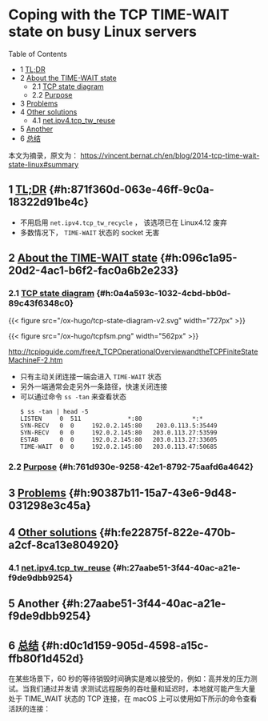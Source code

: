 # Coping with the TCP TIME-WAIT state on busy Linux servers


<div class="ox-hugo-toc toc has-section-numbers">

<div class="heading">Table of Contents</div>

- <span class="section-num">1</span> [TL;DR](#h:871f360d-063e-46ff-9c0a-18322d91be4c)
- <span class="section-num">2</span> [About the TIME-WAIT state](#h:096c1a95-20d2-4ac1-b6f2-fac0a6b2e233)
    - <span class="section-num">2.1</span> [TCP state diagram](#h:0a4a593c-1032-4cbd-bb0d-89c43f6348c0)
    - <span class="section-num">2.2</span> [Purpose](#h:761d930e-9258-42e1-8792-75aafd6a4642)
- <span class="section-num">3</span> [Problems](#h:90387b11-15a7-43e6-9d48-031298e3c45a)
- <span class="section-num">4</span> [Other solutions](#h:fe22875f-822e-470b-a2cf-8ca13e804920)
    - <span class="section-num">4.1</span> [net.ipv4.tcp_tw_reuse](#h:27aabe51-3f44-40ac-a21e-f9de9dbb9254)
- <span class="section-num">5</span> [Another](#h:27aabe51-3f44-40ac-a21e-f9de9dbb9254)
- <span class="section-num">6</span> [总结](#h:d0c1d159-905d-4598-a15c-ffb80f1d452d)

</div>
<!--endtoc-->


本文为摘录，原文为： https://vincent.bernat.ch/en/blog/2014-tcp-time-wait-state-linux#summary



## <span class="section-num">1</span> [TL;DR](https://vincent.bernat.ch/en/blog/2014-tcp-time-wait-state-linux#summary%23:~:text=TL;DR) {#h:871f360d-063e-46ff-9c0a-18322d91be4c}

-   不用启用 `net.ipv4.tcp_tw_recycle` ， 该选项已在 Linux4.12 废弃
-   多数情况下， `TIME-WAIT` 状态的 socket 无害


## <span class="section-num">2</span> [About the TIME-WAIT state](https://vincent.bernat.ch/en/blog/2014-tcp-time-wait-state-linux#about-the-time-wait-state) {#h:096c1a95-20d2-4ac1-b6f2-fac0a6b2e233}


### <span class="section-num">2.1</span> [TCP state diagram](https://vincent.bernat.ch/en/blog/2014-tcp-time-wait-state-linux#summary%23:~:text=TCP%20state%20diagram) {#h:0a4a593c-1032-4cbd-bb0d-89c43f6348c0}

{{< figure src="/ox-hugo/tcp-state-diagram-v2.svg" width="727px" >}}

{{< figure src="/ox-hugo/tcpfsm.png" width="562px" >}}

<http://tcpipguide.com/free/t_TCPOperationalOverviewandtheTCPFiniteStateMachineF-2.htm>

-   只有主动关闭连接一端会进入 `TIME-WAIT` 状态
-   另外一端通常会走另外一条路径，快速关闭连接
-   可以通过命令 `ss -tan`  来查看状态
    ```console
    $ ss -tan | head -5
    LISTEN     0  511             *:80              *:*
    SYN-RECV   0  0     192.0.2.145:80    203.0.113.5:35449
    SYN-RECV   0  0     192.0.2.145:80   203.0.113.27:53599
    ESTAB      0  0     192.0.2.145:80   203.0.113.27:33605
    TIME-WAIT  0  0     192.0.2.145:80   203.0.113.47:50685
    ```


### <span class="section-num">2.2</span> [Purpose](https://vincent.bernat.ch/en/blog/2014-tcp-time-wait-state-linux#purpose) {#h:761d930e-9258-42e1-8792-75aafd6a4642}


## <span class="section-num">3</span> [Problems](https://vincent.bernat.ch/en/blog/2014-tcp-time-wait-state-linux#problems) {#h:90387b11-15a7-43e6-9d48-031298e3c45a}


## <span class="section-num">4</span> [Other solutions](https://vincent.bernat.ch/en/blog/2014-tcp-time-wait-state-linux#other-solutions) {#h:fe22875f-822e-470b-a2cf-8ca13e804920}


### <span class="section-num">4.1</span> [net.ipv4.tcp_tw_reuse](https://vincent.bernat.ch/en/blog/2014-tcp-time-wait-state-linux#netipv4tcp_tw_reuse) {#h:27aabe51-3f44-40ac-a21e-f9de9dbb9254}


## <span class="section-num">5</span> Another {#h:27aabe51-3f44-40ac-a21e-f9de9dbb9254}


## <span class="section-num">6</span> [总结](https://draveness.me/whys-the-design-tcp-time-wait/#:~:text=%E6%80%BB%E7%BB%93) {#h:d0c1d159-905d-4598-a15c-ffb80f1d452d}

在某些场景下，60 秒的等待销毁时间确实是难以接受的，例如：高并发的压力测试。当我们通过并发请
求测试远程服务的吞吐量和延迟时，本地就可能产生大量处于 TIME_WAIT 状态的 TCP 连接，在 macOS
上可以使用如下所示的命令查看活跃的连接：

